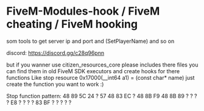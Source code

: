# FiveM-Modules-hook / FiveM cheating / FiveM hooking
som tools to get server ip and port and (SetPlayerName) and so on

discord: https://discord.gg/c28q96pnn

but if you wanner use citizen_resources_core please includes there files you can find them in old FiveM SDK executors and create hooks for there functions Like stop resource 0x17000(__int64 a1) = (const char* name)
just create the function you want to work :)

Stop function pattern: 48 89 5C 24 ? 57 48 83 EC ? 48 8B F9 48 8B 89 ? ? ? ? E8 ? ? ? ? 83 BF ? ? ? ? ?
